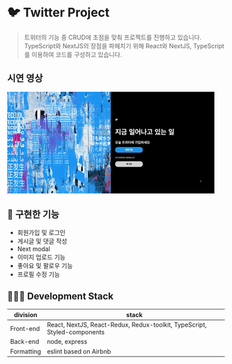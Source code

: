 # 🐦 Twitter Project

> 트위터의 기능 중 CRUD에 초점을 맞춰 프로젝트를 진행하고 있습니다.
> TypeScript와 NextJS의 장점을 파헤치기 위해 React와 NextJS, TypeScript를 이용하여 코드를 구성하고 있습니다.
 
## 시연 영상

!['twitter_preview'](https://github.com/gollumnima/twitter-frontend/blob/main/public/media/twitter_preview.gif)

## 🍎 구현한 기능

- 회원가입 및 로그인
- 게시글 및 댓글 작성
- Next modal
- 이미지 업로드 기능
- 좋아요 및 팔로우 기능
- 프로필 수정 기능

## 👩🏻‍💻 Development Stack

<table>
<thead>
<tr>
<th>division</th>
<th>stack</th>
</tr>
</thead>
<tbody>
<tr>
<td>Front-end</td>
<td>React, NextJS, React-Redux, Redux-toolkit, TypeScript, Styled-components</td></tr>
<tr><td>Back-end</td>
<td>node, express</td></tr>
<tr><td>Formatting</td>
<td>eslint based on Airbnb</td></tr>
</tbody>
</table>
